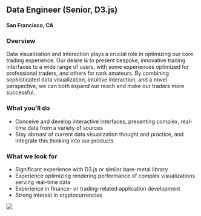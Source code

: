 ## Data Engineer (Senior, D3.js)
#### San Francisco, CA

### Overview
Data visualization and interaction plays a crucial role in optimizing our core trading experience. Our desire is to present bespoke, innovative trading interfaces to a wide range of users, with some experiences optimized for professional traders, and others for rank amateurs. By combining sophisticated data visualization, intuitive interaction, and a novel perspective, we can both expand our reach and make our traders more successful.

### What you’ll do
+	Conceive and develop interactive interfaces, presenting complex, real-time data from a variety of sources
+	Stay abreast of current data visualization thought and practice, and integrate this thinking into our products

### What we look for
+	Significant experience with D3.js or similar bare-metal library
+	Experience optimizing rendering performance of complex visualizations serving real-time data
+	Experience in finance- or trading-related application development
+	Strong interest in cryptocurrencies


[<img src='https://dabuttonfactory.com/button.png?t=Learn+More&f=Calibri-Bold&ts=24&tc=fff&hp=20&vp=8&c=5&bgt=unicolored&bgc=29aafe'>](https://letsrockit.co/jobs/qml0tuvy-data-engineer-senior-d3-js)
